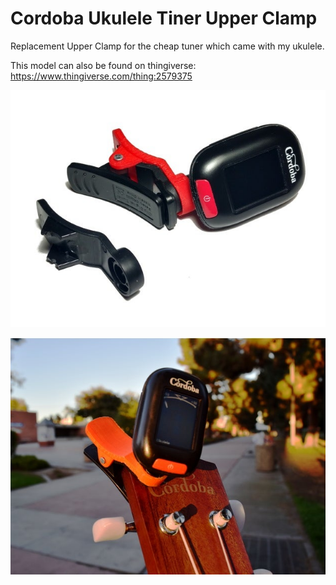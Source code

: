 # Cordoba Ukulele Tiner Upper Clamp
Replacement Upper Clamp for the cheap tuner which came with my ukulele.

This model can also be found on thingiverse:
https://www.thingiverse.com/thing:2579375

![Preview](https://github.com/XDleader555/cad_models/raw/main/cordoba_ukulele_tuner_upper_clamp/Cordoba%20Ukulele%20Tuner%20Upper%20Clamp_1.jpg)

![Preview](https://github.com/XDleader555/cad_models/raw/main/cordoba_ukulele_tuner_upper_clamp/Cordoba%20Ukulele%20Tuner%20Upper%20Clamp_2.jpg)
